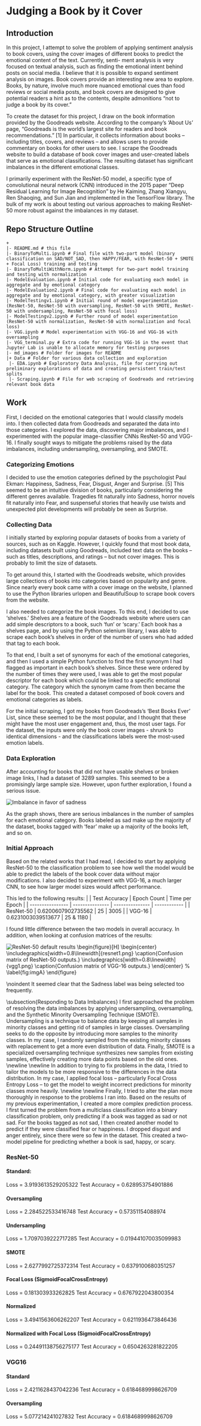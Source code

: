 # Judging a Book by it Cover

## Introduction

In this project, I attempt to solve the problem of applying sentiment analysis to book covers, using the cover images of different books to predict the emotional content of the text. Currently, senti- ment analysis is very focused on textual analysis, such as finding the emotional intent behind posts on social media. I believe that it is possible to expand sentiment analysis on images. Book covers provide an interesting new area to explore. Books, by nature, involve much more nuanced emotional cues than food reviews or social media posts, and book covers are designed to give potential readers a hint as to the contents, despite admonitions “not to judge a book by its cover.”

To create the dataset for this project, I draw on the book information provided by the Goodreads website. According to the company’s ‘About Us’ page, “Goodreads is the world’s largest site for readers and book recommendations.” [1] In particular, it collects information about books – including titles, covers, and reviews – and allows users to provide commentary on books for other users to see. I scrape the Goodreads website to build a database of book cover images and user-created labels that serve as emotional classifications. The resulting dataset has significant imbalances in the different emotional classes.

I primarily experiment with the ResNet-50 model, a specific type of convolutional neural network (CNN) introduced in the 2015 paper “Deep Residual Learning for Image Recognition” by He Kaiming, Zhang Xiangyu, Ren Shaoqing, and Sun Jian and implemented in the TensorFlow library. The bulk of my work is about testing out various approaches to making ResNet-50 more robust against the imbalances in my dataset.

## Repo Structure Outline

```
+
|- README.md # this file
|- BinaryToMulti.ipynb # Final file with two-part model (binary classification on SAD/NOT_SAD, then HAPPY/FEAR, with ResNet-50 + SMOTE + Focal Loss) training and testing
|- BinaryToMultiWithNorm.ipynb # Attempt for two-part model training and testing with normalization
|- ModelEvaluation.ipynb # Initial code for evaluating each model in aggregate and by emotional category
|- ModelEvaluation2.ipynb # Final code for evaluating each model in aggregate and by emotional category, with greater visualization
|- ModelTestingv1.ipynb # Initial round of model experimentation (ResNet-50, ResNet-50 with oversampling, ResNet-50 with SMOTE, ResNet-50 with undersampling, ResNet-50 with focal loss)
|- ModelTestingv2.ipynb # Further round of model experimentation (ResNet-50 with normalization, ResNet-50 with normalization and focal loss)
|- VGG.ipynb # Model experimentation with VGG-16 and VGG-16 with oversampling
|- VGG_terminal.py # Extra code for running VGG-16 in the event that Jupyter Lab is unable to allocate memory for testing purposes
|- md_images # Folder for images for README
|+ Data # Folder for various data collection and exploration
 |- EDA.ipynb # Exploratory Data Analysis, file for carrying out preliminary explorations of data and creating persistent train/test splits
 |- Scraping.ipynb # File for web scraping of Goodreads and retrieving relevant book data
```

## Work

First, I decided on the emotional categories that I would classify models into. I then collected data from Goodreads and separated the data into those categories. I explored the data, discovering major imbalances, and I experimented with the popular image-classifier CNNs ResNet-50 and VGG-16. I finally sought ways to mitigate the problems raised by the data imbalances, including undersampling, oversampling, and SMOTE.

### Categorizing Emotions
I decided to use the emotion categories defined by the psychologist Paul Ekman: Happiness, Sadness, Fear, Disgust, Anger and Surprise. [5] This seemed to be an intuitive division of books, particularly considering the different genres available. Tragedies fit naturally into Sadness, horror novels fit naturally into Fear, and suspenseful stories that heavily use twists and unexpected plot developments will probably be seen as Surprise.
    
### Collecting Data

I initially started by exploring popular datasets of books from a variety of sources, such as on Kaggle. However, I quickly found that most book data, including datasets built using Goodreads, included text data on the books – such as titles, descriptions, and ratings – but not cover images. This is probably to limit the size of datasets.

To get around this, I started with the Goodreads website, which provides large collections of books into categories based on popularity and genre. Since nearly every book came with a cover image on the website, I planned to use the Python libraries urlopen and BeautifulSoup to scrape book covers from the website.

I also needed to categorize the book images. To this end, I decided to use ‘shelves.’ Shelves are a feature of the Goodreads website where users can add simple descriptors to a book, such ‘fun’ or ‘scary.’ Each book has a shelves page, and by using the Python selenium library, I was able to scrape each book’s shelves in order of the number of users who had added that tag to each book.

To that end, I built a set of synonyms for each of the emotional categories, and then I used a simple Python function to find the first synonym I had flagged as important in each book’s shelves. Since these were ordered by the number of times they were used, I was able to get the most popular descriptor for each book which could be linked to a specific emotional category. The category which the synonym came from then became the label for the book. This created a dataset composed of book covers and emotional categories as labels.

For the initial scraping, I got my books from Goodreads’s ‘Best Books Ever’ List, since these seemed to be the most popular, and I thought that these might have the most user engagement and, thus, the most user tags. For the dataset, the inputs were only the book cover images - shrunk to identical dimensions - and the classifications labels were the most-used emotion labels.


### Data Exploration
After accounting for books that did not have usable shelves or broken image links, I had a dataset of 3289 samples. This seemed to be a promisingly large sample size. However, upon further exploration, I found a serious issue.

![Imbalance in favor of sadness](md_images/overall-bar.png "Bar graph showing number of samples per emotional category.")
<!-- \begin{figure}[H]
    \begin{center}
     \includegraphics[width=0.8\linewidth]{overall_bar.png}
     \caption{Bar graph showing number of samples per emotional category.}
    \end{center}
 % \label{fig:imgA}
\end{figure} -->
<!-- \noindent  -->
As the graph shows, there are serious imbalances in the number of samples for each emotional category. Books labeled as sad make up the majority of the dataset, books tagged with ‘fear’ make up a majority of the books left, and so on.

### Initial Approach
Based on the related works that I had read, I decided to start by applying ResNet-50 to the classification problem to see how well the model would be able to predict the labels of the book cover data without major modifications. I also decided to experiment with VGG-16, a much larger CNN, to see how larger model sizes would affect performance.

This led to the following results:
| | Test Accuracy	| Epoch Count | Time per Epoch |
| ---------------- | --------------- | --------------- | ------------ |
| ResNet-50 | 0.6200607902735562 | 25 |  3005 |
| VGG-16  | 0.6231003039513677 | 25 & 1180 |

I found little difference between the two models in overall accuracy. In addition, when looking at confusion matrices of the results:

![ResNet-50 default results](md_images/overall-bar.png "Bar graph showing number of samples per emotional category.")
\begin{figure}[H]
    \begin{center}
     \includegraphics[width=0.8\linewidth]{resnet1.png}
     \caption{Confusion matrix of ResNet-50 outputs.}
     \includegraphics[width=0.8\linewidth]{vgg1.png}
     \caption{Confusion matrix of VGG-16 outputs.}
    \end{center}
 % \label{fig:imgA}
\end{figure}

\noindent It seemed clear that the Sadness label was being selected too frequently.

 
\subsection{Responding to Data Imbalances}
I first approached the problem of resolving the data imbalances by applying undersampling, oversampling, and the Synthetic Minority Oversampling Technique (SMOTE). Undersampling is a technique to balance data by keeping all samples in minority classes and getting rid of samples in large classes. Oversampling seeks to do the opposite by introducing more samples to the minority classes. In my case, I randomly sampled from the existing minority classes with replacement to get a more even distribution of data. Finally, SMOTE is a specialized oversampling technique synthesizes new samples from existing samples, effectively creating more data points based on the old ones.
\newline
\newline
In addition to trying to fix problems in the data, I tried to tailor the models to be more responsive to the differences in the data distribution. In my case, I applied focal loss – particularly Focal Cross Entropy Loss – to get the model to weight incorrect predictions for minority classes more heavily.
\newline
\newline
Finally, I tried to alter the plan more thoroughly in response to the problems I ran into. Based on the results of my previous experimentation, I created a more complex prediction process. I first turned the problem from a multiclass classification into a binary classification problem, only predicting if a book was tagged as sad or not sad. For the books tagged as not sad, I then created another model to predict if they were classified fear or happiness. I dropped disgust and anger entirely, since there were so few in the dataset. This created a two-model pipeline for predicting whether a book is sad, happy, or scary.

### ResNet-50

#### Standard:
Loss = 3.9193613529205322
Test Accuracy = 0.628953754901886

#### Oversampling
Loss = 2.284522533416748
Test Accuracy = 0.57351154088974

#### Undersampling
Loss = 1.7097039222717285
Test Accuracy = 0.019441070035099983

#### SMOTE
Loss = 2.6277992725372314
Test Accuracy = 0.6379100680351257

#### Focal Loss (SigmoidFocalCrossEntropy)
Loss = 0.181303933262825
Test Accuracy = 0.6767922043800354

#### Normalized
Loss = 3.4941563606262207
Test Accuracy = 0.6211936473846436

#### Normalized with Focal Loss (SigmoidFocalCrossEntropy)
Loss = 0.24491138756275177
Test Accuracy = 0.6504263281822205

### VGG16

#### Standard
Loss = 2.4211628437042236
Test Accuracy = 0.6184689998626709

#### Oversampling
Loss = 5.077214241027832
Test Accuracy = 0.6184689998626709

